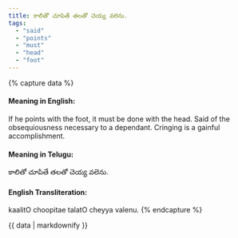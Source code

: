```yaml
---
title: కాలితో చూపితే తలతో చెయ్య వలెను.
tags:
  - "said"
  - "points"
  - "must"
  - "head"
  - "foot"
---
```


{% capture data %}
#### Meaning in English:
If he points with the foot, it must be done with the head.
Said of the obsequiousness necessary to a dependant.
Cringing is a gainful accomplishment.

#### Meaning in Telugu:
కాలితో చూపితే తలతో చెయ్య వలెను.

#### English Transliteration:
kaalitO choopitae talatO cheyya valenu.
{% endcapture %}

<div class="notice">{{ data | markdownify }}</div>

